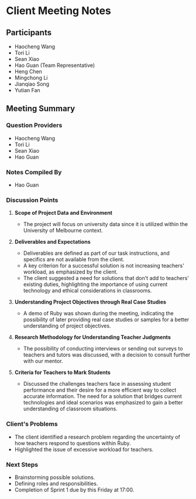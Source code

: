 # Client Meeting Notes

## Participants
- Haocheng Wang
- Tori Li
- Sean Xiao
- Hao Guan (Team Representative)
- Heng Chen
- Mingchong Li
- Jianqiao Song
- Yutian Fan

## Meeting Summary

### Question Providers
- Haocheng Wang
- Tori Li
- Sean Xiao
- Hao Guan

### Notes Compiled By
- Hao Guan

### Discussion Points

1. **Scope of Project Data and Environment**
    - The project will focus on university data since it is utilized within the University of Melbourne context.

2. **Deliverables and Expectations**
    - Deliverables are defined as part of our task instructions, and specifics are not available from the client.
    - A key criterion for a successful solution is not increasing teachers' workload, as emphasized by the client.
    - The client suggested a need for solutions that don't add to teachers' existing duties, highlighting the importance of using current technology and ethical considerations in classrooms.

3. **Understanding Project Objectives through Real Case Studies**
    - A demo of Ruby was shown during the meeting, indicating the possibility of later providing real case studies or samples for a better understanding of project objectives.

4. **Research Methodology for Understanding Teacher Judgments**
    - The possibility of conducting interviews or sending out surveys to teachers and tutors was discussed, with a decision to consult further with our mentor.

5. **Criteria for Teachers to Mark Students**
    - Discussed the challenges teachers face in assessing student performance and their desire for a more efficient way to collect accurate information. The need for a solution that bridges current technologies and ideal scenarios was emphasized to gain a better understanding of classroom situations.

### Client's Problems
- The client identified a research problem regarding the uncertainty of how teachers respond to questions within Ruby.
- Highlighted the issue of excessive workload for teachers.

### Next Steps
- Brainstorming possible solutions.
- Defining roles and responsibilities.
- Completion of Sprint 1 due by this Friday at 17:00.

